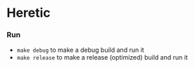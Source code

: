 # Heretic

### Run

- `make debug` to make a debug build and run it
- `make release` to make a release (optimized) build and run it
